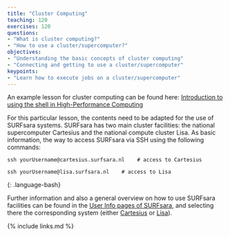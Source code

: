 ```yaml
---
title: "Cluster Computing"
teaching: 120
exercises: 120
questions:
- "What is cluster computing?"
- "How to use a cluster/supercomputer?"
objectives:
- "Understanding the basic concepts of cluster computing"
- "Connecting and getting to use a cluster/supercomputer"
keypoints:
- "Learn how to execute jobs on a cluster/supercomputer"
---
```

An example lesson for cluster computing can be found here: <a href="https://hpc-carpentry.github.io/hpc-shell/">Introduction to using the shell in High-Performance Computing</a>

For this particular lesson, the contents need to be adapted for the use of SURFsara systems. SURFsara has two main cluster facilities: the national supercomputer Cartesius and the national compute cluster Lisa. As basic information, the way to access SURFsara via SSH using the following commands:

```
ssh yourUsername@cartesius.surfsara.nl    # access to Cartesius

ssh yourUsername@lisa.surfsara.nl    # access to Lisa
```
{: .language-bash}

Further information and also a general overview on how to use SURFsara facilities can be found in the <a href="https://userinfo.surfsara.nl">User Info pages of SURFsara</a>, and selecting there the corresponding system (either <a href="https://userinfo.surfsara.nl/systems/cartesius/">Cartesius</a> or <a href="https://userinfo.surfsara.nl/systems/lisa/">Lisa</a>).

{% include links.md %}

